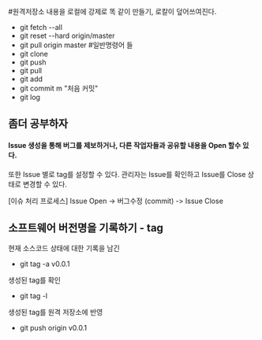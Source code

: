 #원격저장소 내용을 로컬에 강제로 똑 같이 만들기, 로칼이 덮어쓰여진다.
- git fetch --all
- git reset --hard origin/master
- git pull origin master
#일반명령어 들
- git clone
- git push
- git pull
- git add
- git commit m "처음 커밋"
- git log

## 좀더 공부하자

#### Issue 생성을 통해 버그를 제보하거나, 다른 작업자들과 공유할 내용을 Open 할수 있다.
또한 Issue 별로 tag를 설정할 수 있다.
관리자는 Issue를 확인하고 Issue를 Close 상태로 변경할 수 있다.

[이슈 처리 프로세스]
Issue Open -> 버그수정 (commit) -> Issue Close

## 소프트웨어 버전명을 기록하기 - tag
현재 소스코드 상태에 대한 기록을 남긴
- git tag -a v0.0.1

생성된 tag를 확인
- git tag -l

생성된 tag를 원격 저장소에 반영
- git push origin v0.0.1









